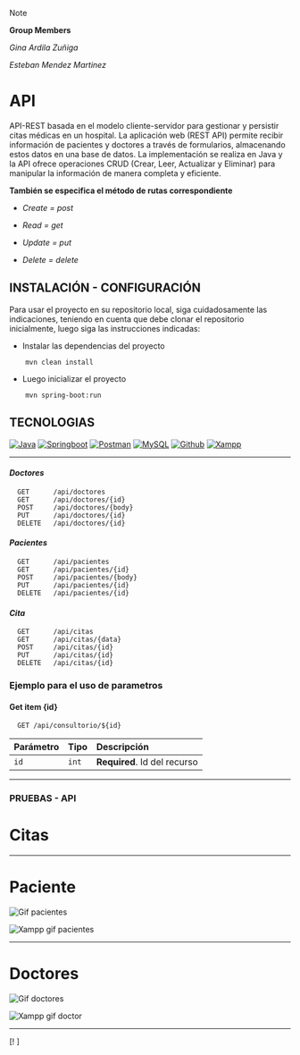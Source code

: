 > [!NOTE] 
> **Group Members**

 *Gina Ardila Zuñiga*

 *Esteban Mendez Martinez*

# API

API-REST basada en el modelo cliente-servidor para gestionar y persistir citas médicas en un hospital. La aplicación web (REST API) permite recibir información de pacientes y doctores a través de formularios, almacenando estos datos en una base de datos. La implementación se realiza en Java y la API ofrece operaciones CRUD (Crear, Leer, Actualizar y Eliminar) para manipular la información de manera completa y eficiente.

**También se especifica el método de rutas correspondiente**

- *Create = post* 

- *Read = get*

- *Update = put*

- *Delete = delete*

## INSTALACIÓN - CONFIGURACIÓN
Para usar el proyecto en su repositorio local, siga cuidadosamente las indicaciones, teniendo en cuenta que debe clonar el repositorio
inicialmente, luego siga las instrucciones indicadas:

- Instalar las dependencias del proyecto
```code
    mvn clean install
```
- Luego inicializar el proyecto
```code
    mvn spring-boot:run
```

## TECNOLOGIAS 

[![Java](https://img.shields.io/badge/Java-ED8B00?style=for-the-badge&logo=openjdk&logoColor=white)]() [![Springboot](https://img.shields.io/badge/SpringBoot-6DB33F?style=flat-square&logo=Spring&logoColor=white)]() [![Postman](https://img.shields.io/badge/Postman-F6BB43?style=for-badge&logo=Postman&logoColor=white&labelColor=10101)]() [![MySQL](https://img.shields.io/badge/MySQL-4479A1?style=for-the-badge&logo=mysql&logoColor=white&labelColor=101010)]() [![Github](https://img.shields.io/badge/GitHub-100000?style=for-the-badge&logo=github&logoColor=white)]() [![Xampp](https://img.shields.io/badge/XAMPP-FB7A24?logo=xampp&logoColor=fff&style=flat-square)]()

----

#### *Doctores*
```http
  GET      /api/doctores
  GET      /api/doctores/{id}
  POST     /api/doctores/{body}
  PUT      /api/doctores/{id}
  DELETE   /api/doctores/{id}
```


#### *Pacientes*
```http
  GET      /api/pacientes
  GET      /api/pacientes/{id}
  POST     /api/pacientes/{body}
  PUT      /api/pacientes/{id}
  DELETE   /api/pacientes/{id}
```

#### *Cita*
```http
  GET      /api/citas   
  GET      /api/citas/{data}
  POST     /api/citas/{id}
  PUT      /api/citas/{id}
  DELETE   /api/citas/{id}
```



### Ejemplo para el uso de parametros
#### Get item {id} 

```http
  GET /api/consultorio/${id}
```

| Parámetro | Tipo     | Descripción                       |
| :-------- | :------- | :-------------------------------- |
| `id`      | `int` | **Required**. Id del recurso |

-----

### PRUEBAS - API

# Citas

<hr>

# Paciente

![Gif pacientes](https://media.giphy.com/media/HY3zbRaDzNJlpw0FRK/giphy.gif)

![Xampp gif pacientes](https://media.giphy.com/media/v1.Y2lkPTc5MGI3NjExN2EzdmhiMTJzbTNwZWpxOWFkNG1vNWtpZzlqb2JwY29oczA3cHQ0OCZlcD12MV9pbnRlcm5hbF9naWZfYnlfaWQmY3Q9Zw/kuPxZ4aNhbiRbwO4d4/giphy.gif)

<hr>

# Doctores

![Gif doctores](https://media.giphy.com/media/v1.Y2lkPTc5MGI3NjExaWN3MTU2YnQ1Mm05d3JleWx1djViMmdscHJ2M2lscXUwNGdoZmU3eCZlcD12MV9pbnRlcm5hbF9naWZfYnlfaWQmY3Q9Zw/uuzv5pQZXRwcUn2oYM/giphy.gif)

![Xampp gif doctor](https://media.giphy.com/media/v1.Y2lkPTc5MGI3NjExc2x5NmxyaTc0ZDZvNm5hbWhuYmdtNnU3OTY1Z2drNnBld3Z3MW1mcCZlcD12MV9pbnRlcm5hbF9naWZfYnlfaWQmY3Q9Zw/oAJE0alCwJXciu4pCX/giphy.gif)


<hr>

[! ]

